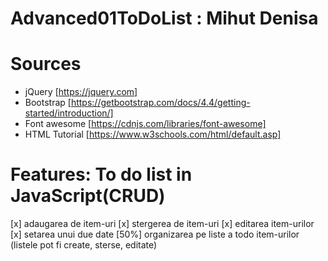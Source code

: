 # Advanced01ToDoList : Mihut Denisa
# Sources
- jQuery [https://jquery.com]
- Bootstrap [https://getbootstrap.com/docs/4.4/getting-started/introduction/]
- Font awesome [https://cdnjs.com/libraries/font-awesome]
- HTML Tutorial [https://www.w3schools.com/html/default.asp]
# Features: To do list in JavaScript(CRUD)
[x] adaugarea de item-uri
[x] stergerea de item-uri
[x] editarea item-urilor
[x] setarea unui due date
[50%] organizarea pe liste a todo item-urilor (listele pot fi create, sterse, editate)